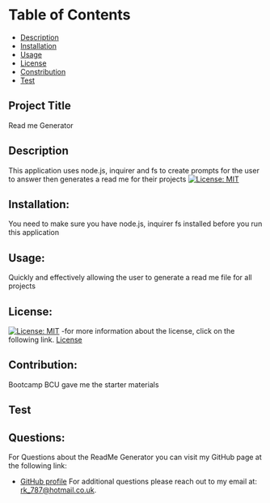 
   # Table of Contents
   
  - [Description](#description)
  - [Installation](#installation)
  - [Usage](#usage)
  - [License](#license)
  - [Constribution](#contribution)
  - [Test](#test)

   ## Project Title 
   Read me Generator

   ## Description
   This application uses node.js, inquirer and fs to create prompts for the user to answer then generates a read me for their projects
   [![License: MIT](https://img.shields.io/badge/License-MIT-yellow.svg)](https://opensource.org/licenses/MIT)
    

   ## Installation:
   You need to make sure you have node.js, inquirer fs installed before you run this application

   ## Usage:
   Quickly and effectively allowing the user to generate a read me file for all projects

   ## License:
   [![License: MIT](https://img.shields.io/badge/License-MIT-yellow.svg)](https://opensource.org/licenses/MIT)
   -for more information about the license, click on the following link.
   [License](https://opensource.org/licenses/)

   ## Contribution:
   Bootcamp BCU gave me the starter materials 

   ## Test
   

   ## Questions:
   For Questions about the ReadMe Generator you can visit my GitHub page at the following link:
   - [GitHub profile](https://github.com/Nikstar-1)
   For additional questions please reach out to my email at: rk_787@hotmail.co.uk.
   